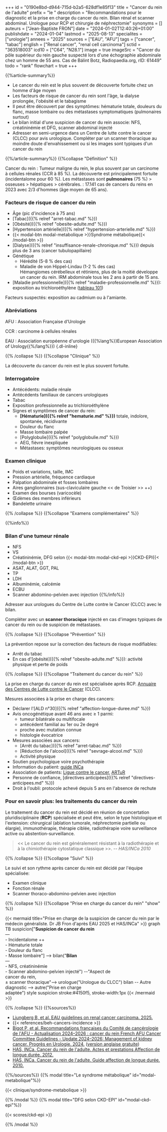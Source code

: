 +++
id = "0190e8bd-d944-715d-b2a5-628df1e85f13"
title = "Cancer du rein de l'adulte"
prefix = "le "
description = "Recommandations pour le diagnostic et la prise en charge du cancer du rein. Bilan rénal et scanner abdominal. Urologue pour RCP et chirurgie de néphrectomie"
synonyms = []
auteurs = ["Jean-Baptiste FRON"]
date = "2024-01-02T12:40:26+01:00"
publishdate = "2024-01-04"
lastmod = "2025-08-13"
specialites = ["urologie"]
annees = "2025"
sources = ["EAU", "AFU"]
tags = ["cancer", "tabac"]
english = ["Renal cancer", "renal cell carcinoma"]
sctid = "363518003"
icd10 = ["C64", "N28.1"]
image = true
imageSrc = "Cancer du pôle supérieur du rein gauche suspecté lors d'une échographie abdominale chez un homme de 55 ans. Cas de Bálint Botz, Radiopaedia.org, rID: 61449"
todo = "rank"
flowchart = true
+++

{{%article-summary%}}

- Le cancer du rein est le plus souvent de découverte fortuite chez un homme d'âge moyen
- Les facteurs de risque de cancer du rein sont l'âge, la dialyse prolongée, l'obésité et le tabagisme
- Il peut être découvert par des symptômes: hématurie totale, douleurs du flanc, masse lombaire ou des métastases symptomatiques (pulmonaires surtout)
- Le bilan initial d'une suspicion de cancer du rein associe: NFS, créatininémie et DFG, scanner abdominal injecté
- Adresser en semi-urgence dans un Centre de lutte contre le cancer (CLCC) pour avis urologique. Compléter par un scanner thoracique au moindre doute d'envahissement ou si les images sont typiques d'un cancer du rein

{{%/article-summary%}}
{{%collapse "Définition" %}}

Cancer du rein
: Tumeur maligne du rein, le plus souvent par un carcinome à cellules rénales (CCR à 85 %). La découverte est principalement fortuite (incidentalome pour 60 %). Les métastases sont **pulmonaires** (75 %) > osseuses > hépatiques > cérébrales.
: 17.141 cas de cancers du reins en 2023 avec 2/3 d'hommes (âge moyen de 65 ans).

### Facteurs de risque de cancer du rein

- Âge (pic d'incidence à 75 ans)
- [Tabac]({{% relref "arret-tabac.md" %}})
- [Obésité]({{% relref "obesite-adulte.md" %}})
- [Hypertension artérielle]({{% relref "hypertension-arterielle.md" %}})
- {{< modal-btn modal-metabolique >}}Syndrome métabolique{{< /modal-btn >}}
- [Dialyse]({{% relref "insuffisance-renale-chronique.md" %}}) depuis plus de 3 ans (cancer tubulopapillaire)
- Génétique
  - Hérédité (5-8 % des cas)
  - Maladie de von Hippel-Lindau (1-2 % des cas)  
    Hémangiomes cérébelleux et rétiniens, plus de la moitié développe un cancer du rein. IRM abdominale tous les 2 ans à partir de 15 ans.
- [Maladie professionnelle]({{% relref "maladie-professionnelle.md" %}}): exposition au trichloroéthylène ([tableau 101](https://www.inrs.fr/publications/bdd/mp/tableau.html?refINRS=RG%20101))

Facteurs suspectés: exposition au cadmium ou à l'amiante.

### Abréviations

AFU
: Association Française d'Urologie

CCR
: carcinome à cellules rénales

EAU
: Association européenne d'urologie ({{%lang%}}European Association of Urology{{%/lang%}})
{.dl-inline}

{{% /collapse %}}
{{%collapse "Clinique" %}}

La découverte du cancer du rein est le plus souvent fortuite.

### Interrogatoire

- Antécédents: maladie rénale
- Antécédents familiaux de cancers urologiques
- Tabac
- Exposition professionnelle au trichloroéthylène
- Signes et symptômes de cancer du rein:
  - **[Hématurie]({{% relref "hematurie.md" %}})** totale, indolore, spontanée, récidivante
  - Douleur du flanc
  - Masse lombaire palpée
  - [Polyglobulie]({{% relref "polyglobulie.md" %}})
  - AEG, fièvre inexpliquée
  - Métastases: symptômes neurologiques ou osseux

### Examen clinique

- Poids et variations, taille, IMC
- Pression artérielle, fréquence cardiaque
- Palpation abdominale et fosses lombaires
- Aires ganglionnaires (sus-claviculaire gauche << de Troisier >> ++)
- Examen des bourses (varicocèle)
- Œdèmes des membres inférieurs
- Bandelette urinaire

{{% /collapse %}}
{{%collapse "Examens complémentaires" %}}

{{%info%}}

### Bilan d'une tumeur rénale

- NFS
- VS
- Créatininémie, DFG selon {{< modal-btn modal-ckd-epi >}}CKD-EPI{{< /modal-btn >}}
- ASAT, ALAT, GGT, PAL
- TP
- LDH
- Albuminémie, calcémie
- ECBU
- Scanner abdomino-pelvien avec injection
{{%/info%}}

Adresser aux urologues du Centre de Lutte contre le Cancer (CLCC) avec le bilan.

Compléter avec un **scanner thoracique** injecté en cas d'images typiques de cancer du rein ou de suspicion de métastases.

{{% /collapse %}}
{{%collapse "Prévention" %}}

La prévention repose sur la correction des facteurs de risque modifiables:

- Arrêt du tabac
- En cas d'[obésité]({{% relref "obesite-adulte.md" %}}): activité physique et perte de poids

{{% /collapse %}}
{{%collapse "Traitement du cancer du rein" %}}

La prise en charge du cancer du rein est spécialisée après RCP. [Annuaire des Centres de Lutte contre le Cancer](https://www.cancer.fr/personnes-malades/carte-des-etablissements-de-soins-en-cancerologie) (CLCC).

Mesures associées à la prise en charge des cancers:

- Déclarer l'[ALD n°30]({{% relref "affection-longue-duree.md" %}})
- Avis oncogénétique avant 46 ans avec ≥ 1 parmi:
  - tumeur bilatérale ou multifocale
  - antécédent familial au 1er ou 2e degré
  - proche avec mutation connue
  - histologie évocatrice
- Mesures associées aux cancers:
  - [Arrêt du tabac]({{% relref "arret-tabac.md" %}})
  - [Réduction de l'alcool]({{% relref "sevrage-alcool.md" %}})
  - Activité physique
- Soutien psychologique voire psychothérapie
- Information du patient: [guide INCa](https://www.cancer.fr/personnes-malades/les-cancers/rein)
- Association de patients: [Ligue contre le cancer](https://www.ligue-cancer.net), [ARTuR](https://artur-rein.org)
- Personne de confiance, [directives anticipées]({{% relref "directives-anticipees.md" %}})
- Droit à l'oubli: protocole achevé depuis 5 ans en l'absence de rechute

### Pour en savoir plus: les traitements du cancer du rein

Le traitement du cancer du rein est décidé en réunion de concertation pluridisciplinaire (**RCP**) spécialisée et peut être, selon le type histologique et l'extension: chirurgical (ablation tumorale, néphrectomie partielle ou élargie), immunothérapie, thérapie ciblée, radiothérapie voire surveillance active ou abstention-surveillance.

> << Le cancer du rein est généralement résistant à la radiothérapie et à la chimiothérapie cytostatique classique >>. -- *HAS/INCa 2010*

{{% /collapse %}}
{{%collapse "Suivi" %}}

Le suivi et son rythme après cancer du rein est décidé par l'équipe spécialisée:

- Examen clinique
- Fonction rénale
- Scanner thoraco-abdomino-pelvien avec injection

{{% /collapse %}}
{{%collapse "Prise en charge du cancer du rein" "show" %}}

{{< mermaid title="Prise en charge de la suspicion de cancer du rein par le médecin généraliste. Dr JB Fron d'après EAU 2025 et HAS/INCa" >}}
graph TB
  suspicion["<b>Suspicion de cancer du rein</b><br>—<br>- Incidentalome ++<br>- Hématurie totale<br>- Douleur du flanc<br>- Masse lombaire"] --> bilan("<b>Bilan</b><br>—<br>- NFS, créatininémie<br>- Scanner abdomino-pelvien injecté") --"Aspect de<br>cancer du rein,<br>± scanner thoracique"--> urologue("Urologue du CLCC")
    bilan -- Autre diagnostic --> autre("Prise en charge<br>adaptée")
  style suspicion stroke:#4150f5, stroke-width:1px
{{< /mermaid >}}

{{% /collapse %}}
{{%sources%}}

- [Ljungberg B, et al. EAU guidelines on renal cancer carcinoma. 2025.](https://uroweb.org/guidelines/renal-cell-carcinoma)
- {{< references/beh-cancers-incidence >}}
- [Bigot P, et al. Recommandations françaises du Comité de cancérologie de l'AFU - Actualisation 2024–2026 : cancer du rein French AFU Cancer Committee Guidelines - Update 2024–2026: Management of kidney cancer. Progrès en Urologie. 2024.](https://www.sciencedirect.com/science/article/pii/S295039302400192X) ([version anglaise gratuite](https://www.sciencedirect.com/science/article/pii/S295039302400192X))
- [HAS, INCa. Cancer du rein de l'adulte. Actes et prestations Affection de longue durée. 2012.](https://www.has-sante.fr/jcms/c_985455/fr/ald-n-30-cancer-du-rein-de-l-adulte)
- [HAS, INCa. Cancer du rein de l'adulte. Guide affection de longue durée. 2010.](https://www.cancer.fr/catalogue-des-publications/guide-ald-cancer-du-rein-de-l-adulte)

{{%/sources%}}
{{% modal title="Le syndrome métabolique" id="modal-metabolique"%}}

{{< clinique/syndrome-metabolique >}}

{{% /modal %}}
{{% modal title="DFG selon CKD-EPI" id="modal-ckd-epi"%}}

{{< scores/ckd-epi >}}

{{% /modal %}}
